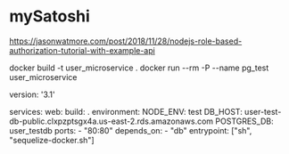 # mySatoshi

https://jasonwatmore.com/post/2018/11/28/nodejs-role-based-authorization-tutorial-with-example-api

docker build -t user_microservice .
docker run --rm -P --name pg_test user_microservice



version: '3.1'

services:
  web:
    build: .
    environment:
      NODE_ENV: test
      DB_HOST: user-test-db-public.clxpzptsgx4a.us-east-2.rds.amazonaws.com
      POSTGRES_DB: user_testdb
    ports:
      - "80:80"
    depends_on:
      - "db"
    entrypoint: ["sh", "sequelize-docker.sh"]



